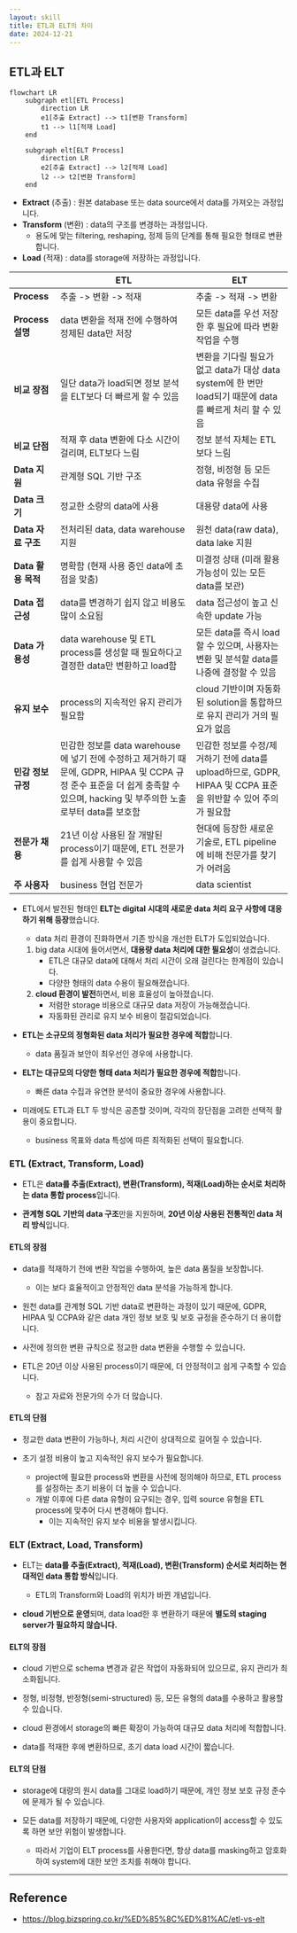```yaml
---
layout: skill
title: ETL과 ELT의 차이
date: 2024-12-21
---
```



## ETL과 ELT

```mermaid
flowchart LR
    subgraph etl[ETL Process]
        direction LR
        e1[추출 Extract] --> t1[변환 Transform]
        t1 --> l1[적재 Load]
    end
    
    subgraph elt[ELT Process]
        direction LR
        e2[추출 Extract] --> l2[적재 Load]
        l2 --> t2[변환 Transform]
    end
```

- **Extract** (추출) : 원본 database 또는 data source에서 data를 가져오는 과정입니다.
- **Transform** (변환) : data의 구조를 변경하는 과정입니다.
    - 용도에 맞는 filtering, reshaping, 정제 등의 단계를 통해 필요한 형태로 변환합니다.
- **Load** (적재) : data를 storage에 저장하는 과정입니다.

|  | ETL | ELT |
| --- | --- | --- |
| **Process** | 추출 -> 변환 -> 적재 | 추출 -> 적재 -> 변환 |
| **Process 설명** | data 변환을 적재 전에 수행하여 정제된 data만 저장 | 모든 data를 우선 저장한 후 필요에 따라 변환 작업을 수행 |
| **비교 장점** | 일단 data가 load되면 정보 분석을 ELT보다 더 빠르게 할 수 있음 | 변환을 기다릴 필요가 없고 data가 대상 data system에 한 번만 load되기 때문에 data를 빠르게 처리 할 수 있음 |
| **비교 단점** | 적재 후 data 변환에 다소 시간이 걸리며, ELT보다 느림 | 정보 분석 자체는 ETL보다 느림 |
| **Data 지원** | 관계형 SQL 기반 구조 | 정형, 비정형 등 모든 data 유형을 수집 |
| **Data 크기** | 정교한 소량의 data에 사용 | 대용량 data에 사용 |
| **Data 자료 구조** | 전처리된 data, data warehouse 지원 | 원천 data(raw data), data lake 지원 |
| **Data 활용 목적** | 명확함 (현재 사용 중인 data에 초점을 맞춤) | 미결정 상태 (미래 활용 가능성이 있는 모든 data를 보관) |
| **Data 접근성** | data를 변경하기 쉽지 않고 비용도 많이 소요됨 | data 접근성이 높고 신속한 update 가능 |
| **Data 가용성** | data warehouse 및 ETL process를 생성할 때 필요하다고 결정한 data만 변환하고 load함 | 모든 data를 즉시 load할 수 있으며, 사용자는 변환 및 분석할 data를 나중에 결정할 수 있음 |
| **유지 보수** | process의 지속적인 유지 관리가 필요함 | cloud 기반이며 자동화된 solution을 통합하므로 유지 관리가 거의 필요가 없음 |
| **민감 정보 규정** | 민감한 정보를 data warehouse에 넣기 전에 수정하고 제거하기 때문에, GDPR, HIPAA 및 CCPA 규정 준수 표준을 더 쉽게 충족할 수 있으며, hacking 및 부주의한 노출로부터 data를 보호함 | 민감한 정보를 수정/제거하기 전에 data를 upload하므로, GDPR, HIPAA 및 CCPA 표준을 위반할 수 있어 주의가 필요함 |
| **전문가 채용** | 21년 이상 사용된 잘 개발된 process이기 때문에, ETL 전문가를 쉽게 사용할 수 있음 | 현대에 등장한 새로운 기술로, ETL pipeline에 비해 전문가를 찾기가 어려움 |
| **주 사용자** | business 현업 전문가 | data scientist |

- ETL에서 발전된 형태인 **ELT는 digital 시대의 새로운 data 처리 요구 사항에 대응하기 위해 등장**했습니다.
    - data 처리 환경이 진화하면서 기존 방식을 개선한 ELT가 도입되었습니다.
    1. big data 시대에 들어서면서, **대용량 data 처리에 대한 필요성**이 생겼습니다.
        - ETL은 대규모 data에 대해서 처리 시간이 오래 걸린다는 한계점이 있습니다.
        - 다양한 형태의 data 수용이 필요해졌습니다.
    2. **cloud 환경이 발전**하면서, 비용 효율성이 높아졌습니다.
        - 저렴한 storage 비용으로 대규모 data 저장이 가능해졌습니다.
        - 자동화된 관리로 유지 보수 비용이 절감되었습니다.

- **ETL는 소규모의 정형화된 data 처리가 필요한 경우에 적합**합니다.
    - data 품질과 보안이 최우선인 경우에 사용합니다.
    
- **ELT는 대규모의 다양한 형태 data 처리가 필요한 경우에 적합**합니다.
    - 빠른 data 수집과 유연한 분석이 중요한 경우에 사용합니다.

- 미래에도 ETL과 ELT 두 방식은 공존할 것이며, 각각의 장단점을 고려한 선택적 활용이 중요합니다.
    - business 목표와 data 특성에 따른 최적화된 선택이 필요합니다.


### ETL (Extract, Transform, Load)

- ETL은 **data를 추출(Extract), 변환(Transform), 적재(Load)하는 순서로 처리하는 data 통합 process**입니다.

- **관계형 SQL 기반의 data 구조**만을 지원하며, **20년 이상 사용된 전통적인 data 처리 방식**입니다.

#### ETL의 장점

- data를 적재하기 전에 변환 작업을 수행하여, 높은 data 품질을 보장합니다.
    - 이는 보다 효율적이고 안정적인 data 분석을 가능하게 합니다.

- 원천 data를 관계형 SQL 기반 data로 변환하는 과정이 있기 때문에, GDPR, HIPAA 및 CCPA와 같은 data 개인 정보 보호 및 보호 규정을 준수하기 더 용이합니다.

- 사전에 정의한 변환 규칙으로 정교한 data 변환을 수행할 수 있습니다.

- ETL은 20년 이상 사용된 process이기 때문에, 더 안정적이고 쉽게 구축할 수 있습니다. 
    - 참고 자료와 전문가의 수가 더 많습니다.

#### ETL의 단점

- 정교한 data 변환이 가능하나, 처리 시간이 상대적으로 길어질 수 있습니다.

- 초기 설정 비용이 높고 지속적인 유지 보수가 필요합니다.
    - project에 필요한 process와 변환을 사전에 정의해야 하므로, ETL process를 설정하는 초기 비용이 더 높을 수 있습니다.
    - 개발 이후에 다른 data 유형이 요구되는 경우, 입력 source 유형을 ETL process에 맞추어 다시 변경해야 합니다.
        - 이는 지속적인 유지 보수 비용을 발생시킵니다.


### ELT (Extract, Load, Transform)

- ELT는 **data를 추출(Extract), 적재(Load), 변환(Transform) 순서로 처리하는 현대적인 data 통합 방식**입니다.
    - ETL의 Transform와 Load의 위치가 바뀐 개념입니다.

- **cloud 기반으로 운영**되며, data load한 후 변환하기 때문에 **별도의 staging server가 필요하지 않습니다.**

#### ELT의 장점

- cloud 기반으로 schema 변경과 같은 작업이 자동화되어 있으므로, 유지 관리가 최소화됩니다.

- 정형, 비정형, 반정형(semi-structured) 등, 모든 유형의 data를 수용하고 활용할 수 있습니다.

- cloud 환경에서 storage의 빠른 확장이 가능하여 대규모 data 처리에 적합합니다.

- data를 적재한 후에 변환하므로, 초기 data load 시간이 짧습니다.

#### ELT의 단점

- storage에 대량의 원시 data를 그대로 load하기 때문에, 개인 정보 보호 규정 준수에 문제가 될 수 있습니다.

- 모든 data를 저장하기 때문에, 다양한 사용자와 application이 access할 수 있도록 하면 보안 위험이 발생합니다.
    - 따라서 기업이 ELT process를 사용한다면, 항상 data를 masking하고 암호화하여 system에 대한 보안 조치를 취해야 합니다.


---


## Reference

- <https://blog.bizspring.co.kr/%ED%85%8C%ED%81%AC/etl-vs-elt>

